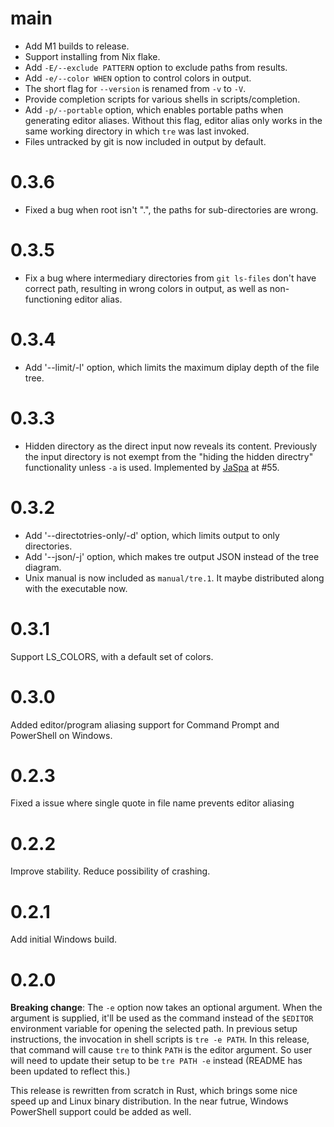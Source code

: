 # main

- Add M1 builds to release.
- Support installing from Nix flake.
- Add `-E/--exclude PATTERN` option to exclude paths from results.
- Add `-e/--color WHEN` option to control colors in output.
- The short flag for `--version` is renamed from `-v` to `-V`.
- Provide completion scripts for various shells in scripts/completion.
- Add `-p/--portable` option, which enables portable paths when generating editor
  aliases. Without this flag, editor alias only works in the same working directory
  in which `tre` was last invoked.
- Files untracked by git is now included in output by default.

# 0.3.6

- Fixed a bug when root isn't ".", the paths for sub-directories are wrong.

# 0.3.5

- Fix a bug where intermediary directories from `git ls-files` don't have
  correct path, resulting in wrong colors in output, as well as non-functioning
  editor alias.

# 0.3.4

- Add '--limit/-l' option, which limits the maximum diplay depth of the file
  tree.

# 0.3.3

- Hidden directory as the direct input now reveals its content. Previously the
  input directory is not exempt from the "hiding the hidden directry"
  functionality unless `-a` is used. Implemented by [JaSpa][] at #55.

[JaSpa]: https://github.com/JaSpa

# 0.3.2

- Add '--directotries-only/-d' option, which limits output to only directories.
- Add '--json/-j' option, which makes tre output JSON instead of the tree diagram.
- Unix manual is now included as `manual/tre.1`. It maybe distributed along with
  the executable now.

# 0.3.1

Support LS_COLORS, with a default set of colors.

# 0.3.0

Added editor/program aliasing support for Command Prompt and PowerShell on
Windows.

# 0.2.3

Fixed a issue where single quote in file name prevents editor aliasing

# 0.2.2

Improve stability. Reduce possibility of crashing.

# 0.2.1

Add initial Windows build.

# 0.2.0

**Breaking change**: The `-e` option now takes an optional argument. When the
argument is supplied, it'll be used as the command instead of the `$EDITOR`
environment variable for opening the selected path. In previous setup
instructions, the invocation in shell scripts is `tre -e PATH`. In this release,
that command will cause `tre` to think `PATH` is the editor argument. So user
will need to update their setup to be `tre PATH -e` instead (README has been
updated to reflect this.)

This release is rewritten from scratch in Rust, which brings some nice speed up
and Linux binary distribution. In the near futrue, Windows PowerShell support
could be added as well.


